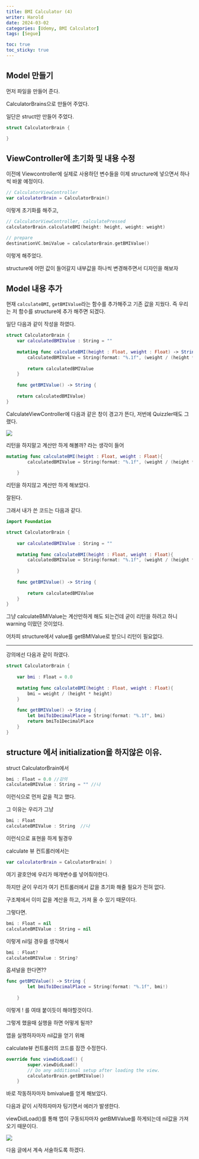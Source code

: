 ```yaml
---
title: BMI Calculator (4)
writer: Harold
date: 2024-03-02 
categories: [Udemy, BMI Calculator]
tags: [Segue]

toc: true
toc_sticky: true
---
```


## Model 만들기

먼저 파일을 만들어 준다.

CalculatorBrains으로 만들어 주었다.

일단은 struct만 만들어 주었다.

```swift
struct CalculatorBrain {

}
```

## ViewController에 초기화 및 내용 수정

이전에 Viewcontroller에 실제로 사용하던 변수들을 이제 structure에 넣으면서 하나씩 바꿀 예정이다.

```swift
// CalculatorViewController
var calculatorBrain = CalculatorBrain()
```
이렇게 초기화를 해주고,

```swift
// CalculatorViewController, calculatePressed
calculatorBrain.calculateBMI(height: height, weight: weight)

// prepare
destinationVC.bmiValue = calculatorBrain.getBMIValue()
```

이렇게 해주었다.

structure에 어떤 값이 들어갈지 내부값을 하나씩 변경해주면서 디자인을 해보자

## Model 내용 추가

현재 `calculateBMI`, `getBMIValue`라는 함수를 추가해주고 기존 값을 지웠다. 즉 우리는 저 함수를 structure에 추가 해주면 되겠다.


일단 다음과 같이 작성을 하였다.

```swift
struct CalculatorBrain {   
    var calculatedBMIValue : String = ""
    
    mutating func calculateBMI(height : Float, weight : Float) -> String{
        calculatedBMIValue = String(format: "%.1f", (weight / (height * height)))
        
        return calculatedBMIValue
    }
    
    func getBMIValue() -> String {
        
    return calculatedBMIValue}
}
```

CalculateViewController에 다음과 같은 창이 경고가 뜬다, 저번에 Quizzler때도 그랬다. 

![](https://i.esdrop.com/d/f/E8Nib9NqGY/wtHbR2MYJB.png)

리턴을 하지말고 계산만 하게 해볼까? 라는 생각이 들어

```swift
mutating func calculateBMI(height : Float, weight : Float){
        calculatedBMIValue = String(format: "%.1f", (weight / (height * height)))
        
    }
```

리턴을 하지않고 계산만 하게 해보았다.

잘된다.

그래서 내가 쓴 코드는 다음과 같다.

```swift
import Foundation

struct CalculatorBrain {
    
    var calculatedBMIValue : String = ""
    
    mutating func calculateBMI(height : Float, weight : Float){
        calculatedBMIValue = String(format: "%.1f", (weight / (height * height)))
        
    }
    
    func getBMIValue() -> String {
        
        return calculatedBMIValue
    }
}
```

그냥 calculateBMIValue는 계산만하게 해도 되는건데 굳이 리턴을 하려고 하니 warning 이떴던 것이었다.

어차피 structure에서 value를 getBMIValue로 받으니 리턴이 필요없다.

---
강의에선 다음과 같이 하였다.

```swift
struct CalculatorBrain {
    
    var bmi : Float = 0.0
    
    mutating func calculateBMI(height : Float, weight : Float){
        bmi = weight / (height * height)
    }
    
    func getBMIValue() -> String {
        let bmiTo1DecimalPlace = String(format: "%.1f", bmi)
        return bmiTo1DecimalPlace
    }
}
```

## structure 에서 initialization을 하지않은 이유.

struct CalculatorBrain에서 

```swift
bmi : Float = 0.0 //강의
calculateBMIValue : String = "" //나

```
이런식으로 먼저 값을 적고 했다.

그 이유는 우리가 그냥

```swift
bmi : Float 
calculateBMIValue : String  //나
```

이런식으로 표현을 하게 될경우

calculate 뷰 컨트롤러에서는 

```swift
var calculatorBrain = CalculatorBrain( )
```

여기 괄호안에 우리가 매개변수를 넣어줘야한다.

하지만 굳이 우리가 여기 컨트롤러에서 값을 초기화 해줄 필요가 전혀 없다.

구조체에서 이미 값을 계산을 하고, 가져 올 수 있기 때문이다.

그렇다면.


```swift
bmi : Float = nil
calculateBMIValue : String = nil
```

이렇게 nil일 경우를 생각해서


```swift
bmi : Float?
calculateBMIValue : String?

```

옵셔널을 한다면??

```swift
func getBMIValue() -> String {
        let bmiTo1DecimalPlace = String(format: "%.1f", bmi!)
    
    }
```

이렇게 ! 를 여태 붙이듯이 해야할것이다.

그렇게 했을때 실행을 하면 어떻게 될까?

앱을 실행하자마자 nil값을 얻기 위해

calculate뷰 컨트롤러의 코드를 잠깐 수정한다.

```swift
override func viewDidLoad() {
        super.viewDidLoad()
        // Do any additional setup after loading the view.
        calculatorBrain.getBMIValue()
    }
```

바로 작동하자마자 bmivalue를 얻게 해보았다.

다음과 같이 시작하자마자 팅기면서 에러가 발생한다.

viewDidLoad()를 통해 앱이 구동되자마자 getBMIValue를 하게되는데 nil값을 가져오기 때문이다.

![](https://i.esdrop.com/d/f/E8Nib9NqGY/QH3W2dwKX2.png)

다음 글에서 계속 서술하도록 하겠다.
